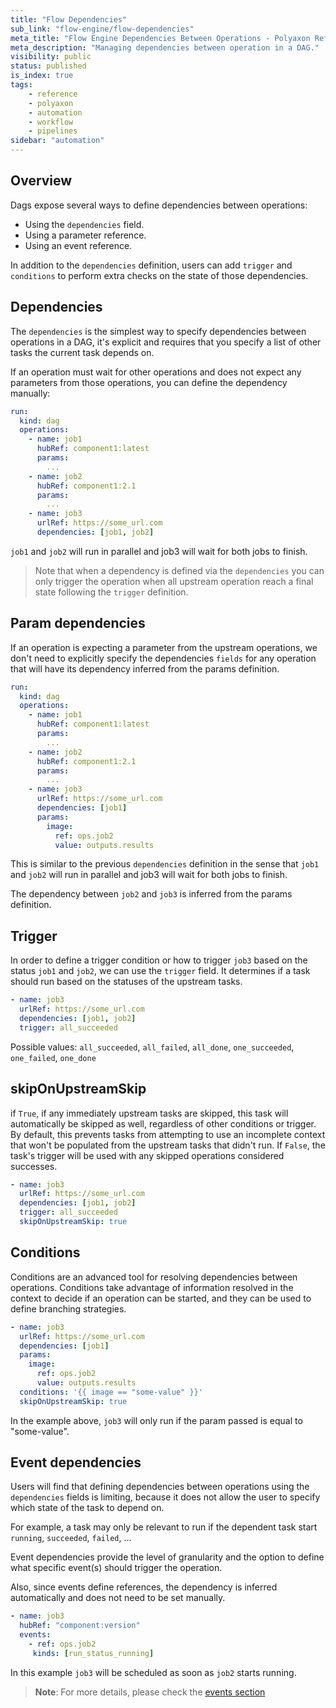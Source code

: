 ```yaml
---
title: "Flow Dependencies"
sub_link: "flow-engine/flow-dependencies"
meta_title: "Flow Engine Dependencies Between Operations - Polyaxon References"
meta_description: "Managing dependencies between operation in a DAG."
visibility: public
status: published
is_index: true
tags:
    - reference
    - polyaxon
    - automation
    - workflow
    - pipelines
sidebar: "automation"
---
```


## Overview

Dags expose several ways to define dependencies between operations:
 * Using the `dependencies` field.
 * Using a parameter reference.
 * Using an event reference.

In addition to the `dependencies` definition, users can add `trigger` and `conditions`
to perform extra checks on the state of those dependencies.

## Dependencies

The `dependencies` is the simplest way to specify dependencies between operations in a DAG, 
it's explicit and requires that you specify a list of other tasks the current task depends on.

If an operation must wait for other operations and does not expect
any parameters from those operations, you can define the dependency manually:

```yaml
run:
  kind: dag
  operations:
    - name: job1
      hubRef: component1:latest
      params:
        ...
    - name: job2
      hubRef: component1:2.1
      params:
        ...
    - name: job3
      urlRef: https://some_url.com
      dependencies: [job1, job2]
```

`job1` and `job2` will run in parallel and job3 will wait for both jobs to finish.

> Note that when a dependency is defined via the `dependencies` you can only trigger the operation 
when all upstream operation reach a final state following the `trigger` definition.

## Param dependencies

If an operation is expecting a parameter from the upstream operations,
we don't need to explicitly specify the dependencies `fields` for any operation that will have 
its dependency inferred from the params definition.

```yaml
run:
  kind: dag
  operations:
    - name: job1
      hubRef: component1:latest
      params:
        ...
    - name: job2
      hubRef: component1:2.1
      params:
        ...
    - name: job3
      urlRef: https://some_url.com
      dependencies: [job1]
      params:
        image:
          ref: ops.job2
          value: outputs.results
```

This is similar to the previous `dependencies` definition in the sense that
`job1` and `job2` will run in parallel and job3 will wait for both jobs to finish.

The dependency between `job2` and `job3` is inferred from the params definition.

## Trigger

In order to define a trigger condition or how to trigger `job3` based on the status `job1` and `job2`,
we can use the `trigger` field.
It determines if a task should run based on the statuses of the upstream tasks.

```yaml
- name: job3
  urlRef: https://some_url.com
  dependencies: [job1, job2]
  trigger: all_succeeded
```

Possible values: `all_succeeded`, `all_failed`, `all_done`, `one_succeeded`, `one_failed`, `one_done`

## skipOnUpstreamSkip

if `True`, if any immediately upstream tasks are skipped,
this task will automatically be skipped as well, regardless of other conditions or trigger.
By default, this prevents tasks from attempting to use an incomplete context
that won't be populated from the upstream tasks that didn't run.
If `False`, the task's trigger will be used with any skipped operations considered successes.

```yaml
- name: job3
  urlRef: https://some_url.com
  dependencies: [job1, job2]
  trigger: all_succeeded
  skipOnUpstreamSkip: true
```

## Conditions

Conditions are an advanced tool for resolving dependencies between operations.
Conditions take advantage of information resolved in the context to decide if an operation
can be started, and they can be used to define branching strategies.


```yaml
- name: job3
  urlRef: https://some_url.com
  dependencies: [job1]
  params:
    image:
      ref: ops.job2
      value: outputs.results
  conditions: '{{ image == "some-value" }}'
  skipOnUpstreamSkip: true
```

In the example above, `job3` will only run if the param passed is equal to "some-value".

## Event dependencies

Users will find that defining dependencies between operations using the `dependencies` fields is limiting, 
because it does not allow the user to specify which state of the task to depend on.

For example, a task may only be relevant to run if the dependent task start `running`, `succeeded`, `failed`, ...

Event dependencies provide the level of granularity and the option to define what specific event(s) should trigger the operation.

Also, since events define references, the dependency is inferred automatically and does not need to be set manually.

```yaml
- name: job3
  hubRef: "component:version"
  events:
    - ref: ops.job2
     kinds: [run_status_running]
``` 

In this example `job3` will be scheduled as soon as `job2` starts running.

> **Note**: For more details, please check the 
[events section](/docs/automation/events/specification/)
